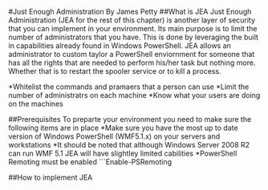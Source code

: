 #Just Enough Administration
By James Petty
##What is JEA
Just Enough Administration (JEA for the rest of this chapter) is another layer of security that you can implement in your environment. Its main purpose is to limit the number of administrators that you have. This is done by leveraging the built in capabilities already found in Windows PowerShell. JEA allows an administrator to custom taylor a PowerShell enviornment for someone that has all the rights that are needed to perform his/her task but nothing more. Whether that is to restart the spooler service or to kill a process. 

*Whitelist the commands and pramaers that a person can use
*Limit the number of administratrs on each machine
*Know what your users are doing on the machines

##Prerequisites
To preparte your environment you need to make sure the following items are in place
*Make sure you have the most up to date version of Windows PowerShell (WMF5.1.x) on your servers and workstations
    *It should be noted that although Windows Server 2008 R2 can run WMF 5.1 JEA will have slightley limited cabilities
*PowerShell Remoting must be enabled ```Enable-PSRemoting

##How to implement JEA
